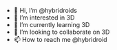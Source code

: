 - 👋 Hi, I’m @hybridroids
- 👀 I’m interested in 3D
- 🌱 I’m currently learning 3D
- 💞️ I’m looking to collaborate on 3D
- 📫 How to reach me @hybridroid

<!---
hybridroids/hybridroids is a ✨ special ✨ repository because its `README.md` (this file) appears on your GitHub profile.
You can click the Preview link to take a look at your changes.
--->
